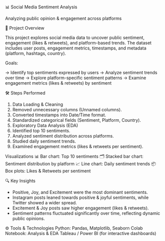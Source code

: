 📊 Social Media Sentiment Analysis 

Analyzing public opinion & engagement across platforms

📌 Project Overview

This project explores social media data to uncover public sentiment, engagement (likes & retweets), and platform-based trends.
The dataset includes user posts, engagement metrics, timestamps, and metadata (platform, hashtags, country).

Goals:

-> Identify top sentiments expressed by users
-> Analyze sentiment trends over time
-> Explore platform-specific sentiment patterns
-> Examine engagement metrics (likes & retweets) by sentiment

🛠 Steps Performed
1. Data Loading & Cleaning
2. Removed unnecessary columns (Unnamed columns).
3. Converted timestamps into Date/Time format.
4. Standardized categorical fields (Sentiment, Platform, Country).
5. Exploratory Data Analysis (EDA)
6. Identified top 10 sentiments.
7. Analyzed sentiment distribution across platforms.
8. Studied daily sentiment trends.
9. Examined engagement metrics (likes & retweets per sentiment).

Visualizations
📊 Bar chart: Top 10 sentiments
🗂 Stacked bar chart: Sentiment distribution by platform
📈 Line chart: Daily sentiment trends
📦 Box plots: Likes & Retweets per sentiment

🔍 Key Insights
- Positive, Joy, and Excitement were the most dominant sentiments.
- Instagram posts leaned towards positive & joyful sentiments, while Twitter showed a wider spread.
- Excitement & Joy posts saw higher engagement (likes & retweets).
- Sentiment patterns fluctuated significantly over time, reflecting dynamic public opinions.

⚙️ Tools & Technologies
Python: Pandas, Matplotlib, Seaborn
Colab Notebook: Analysis & EDA
Tableau / Power BI (for interactive dashboards)

